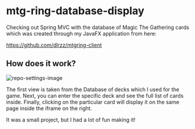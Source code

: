# mtg-ring-database-display
Checking out Spring MVC with the database of Magic The Gathering cards which was created through my JavaFX application from here:

https://github.com/dlrzz/mtgring-client

## How does it work?

![repo-settings-image](https://raw.githubusercontent.com/dlrzz/mtg-ring-database-display/master/how-does-it-work.jpg)

The first view is taken from the Database of decks which I used for the game. Next, you can enter the specific deck and see the full list of cards inside. Finally, clicking on the particular card will display it on the same page inside the iframe on the right.

It was a small project, but I had a lot of fun making it!
